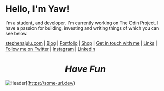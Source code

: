   <!-- Hello there! Feel free to make this your own but kindly don't use my data. Attributions are welcomed & appreciated --> 

# Hello, I'm Yaw!

I'm a student, and developer. I'm currently working on The Odin Project. I have a passion for building, investing and writing things of which you can see below.

[stephenajulu.com](https://stephenajulu.com) | [Blog](https://stephenajulu.com/blog) | [Portfolio](https://stephenajulu.com/portfolio) | [Shop](https://stephenajulu.com/store) | [Get in touch with me](https://stephenajulu.com/contact) | [Links](https://stephenajulu.com/links) | [Follow me on Twitter](https://twitter.com/stephenajulu) | [Instagram](https://instagram.com/stephenajulu) | [LinkedIn](https://linkedin.com/in/stephenajulu)

<h1 align='center'><i>Have Fun</i></h1>

![Header](https://raw.githubusercontent.com/MartinHeinz/<OWNER>/<OWNER>/readme_header.png "Header")](https://some-url.dev/)

